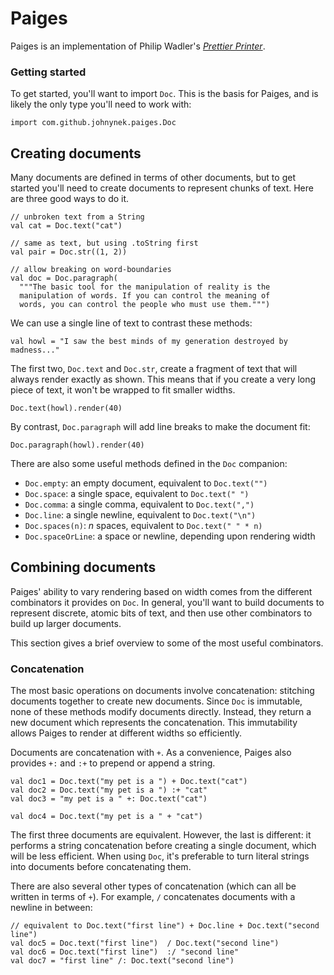 # Paiges

Paiges is an implementation of Philip Wadler's
[*Prettier Printer*](http://homepages.inf.ed.ac.uk/wadler/papers/prettier/prettier.pdf).

### Getting started

To get started, you'll want to import `Doc`. This is the basis for
Paiges, and is likely the only type you'll need to work with:

```tut:book
import com.github.johnynek.paiges.Doc
```

## Creating documents

Many documents are defined in terms of other documents, but to get
started you'll need to create documents to represent chunks of text.
Here are three good ways to do it.

```tut:book
// unbroken text from a String
val cat = Doc.text("cat")

// same as text, but using .toString first
val pair = Doc.str((1, 2))

// allow breaking on word-boundaries
val doc = Doc.paragraph(
  """The basic tool for the manipulation of reality is the
  manipulation of words. If you can control the meaning of
  words, you can control the people who must use them.""")
```

We can use a single line of text to contrast these methods:

```tut:silent
val howl = "I saw the best minds of my generation destroyed by madness..."
```

The first two, `Doc.text` and `Doc.str`, create a fragment of text that
will always render exactly as shown. This means that if you create a
very long piece of text, it won't be wrapped to fit smaller widths.

```tut:book
Doc.text(howl).render(40)
```

By contrast, `Doc.paragraph` will add line breaks to make the document
fit:

```tut:book
Doc.paragraph(howl).render(40)
```

There are also some useful methods defined in the `Doc` companion:

 * `Doc.empty`: an empty document, equivalent to `Doc.text("")`
 * `Doc.space`: a single space, equivalent to `Doc.text(" ")`
 * `Doc.comma`: a single comma, equivalent to `Doc.text(",")`
 * `Doc.line`: a single newline, equivalent to  `Doc.text("\n")`
 * `Doc.spaces(n)`: *n* spaces, equivalent to `Doc.text(" " * n)`
 * `Doc.spaceOrLine`: a space or newline, depending upon rendering width

## Combining documents

Paiges' ability to vary rendering based on width comes from the
different combinators it provides on `Doc`. In general, you'll want to
build documents to represent discrete, atomic bits of text, and then
use other combinators to build up larger documents.

This section gives a brief overview to some of the most useful
combinators.

### Concatenation

The most basic operations on documents involve concatenation: stitching
documents together to create new documents. Since `Doc` is immutable,
none of these methods modify documents directly. Instead, they return a
new document which represents the concatenation. This immutability
allows Paiges to render at different widths so efficiently.

Documents are concatenation with `+`. As a convenience, Paiges also
provides `+:` and `:+` to prepend or append a string.

```tut:book
val doc1 = Doc.text("my pet is a ") + Doc.text("cat")
val doc2 = Doc.text("my pet is a ") :+ "cat"
val doc3 = "my pet is a " +: Doc.text("cat")

val doc4 = Doc.text("my pet is a " + "cat")
```

The first three documents are equivalent. However, the last is
different: it performs a string concatenation before creating a single
document, which will be less efficient. When using `Doc`, it's
preferable to turn literal strings into documents before concatenating
them.

There are also several other types of concatenation (which can all be
written in terms of `+`). For example, `/` concatenates documents with
a newline in between:

```tut:book
// equivalent to Doc.text("first line") + Doc.line + Doc.text("second line")
val doc5 = Doc.text("first line")  / Doc.text("second line")
val doc6 = Doc.text("first line")  :/ "second line"
val doc7 = "first line" /: Doc.text("second line")
```
